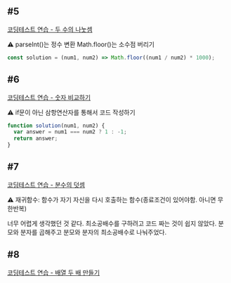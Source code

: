 ## #5

[코딩테스트 연습 - 두 수의 나눗셈](https://school.programmers.co.kr/learn/courses/30/lessons/120806)

<aside>
⚠️ parseInt()는 정수 변환
Math.floor()는 소수점 버리기

</aside>

```jsx
const solution = (num1, num2) => Math.floor((num1 / num2) * 1000);
```

## #6

[코딩테스트 연습 - 숫자 비교하기](https://school.programmers.co.kr/learn/courses/30/lessons/120807)

<aside>
⚠️ if문이 아닌 삼항연산자를 통해서 코드 작성하기

</aside>

```jsx
function solution(num1, num2) {
  var answer = num1 === num2 ? 1 : -1;
  return answer;
}
```

## #7

[코딩테스트 연습 - 분수의 덧셈](https://school.programmers.co.kr/learn/courses/30/lessons/120808)

<aside>
⚠️ 재귀함수: 함수가 자기 자신을 다시 호출하는 함수(종료조건이 있어야함. 아니면 무한반복)

</aside>

너무 어렵게 생각했던 것 같다. 최소공배수를 구하려고 코드 짜는 것이 쉽지 않았다. 분모와 분자를 곱해주고 분모와 분자의 최소공배수로 나눠주었다.

## #8

[코딩테스트 연습 - 배열 두 배 만들기](https://school.programmers.co.kr/learn/courses/30/lessons/120809)
